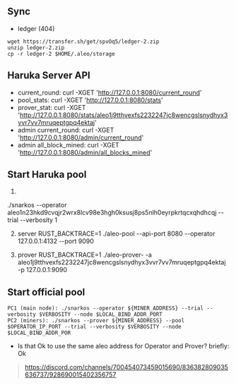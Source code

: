 ## Sync
- ledger (404)
```
wget https://transfer.sh/get/spvOq5/ledger-2.zip
unzip ledger-2.zip
cp -r ledger-2 $HOME/.aleo/storage
```

## Haruka Server API
- current_round: curl -XGET 'http://127.0.0.1:8080/current_round'
- pool_stats: curl -XGET 'http://127.0.0.1:8080/stats'
- prover_stat: curl -XGET 'http://127.0.0.1:8080/stats/aleo1j9tthvexfs2232247jc8wencgslsnydhyx3vvr7vv7mruqeptgpq4ektaj'
- admin current_round: curl -XGET 'http://127.0.0.1:8080/admin/current_round'
- admin all_block_mined: curl -XGET 'http://127.0.0.1:8080/admin/all_blocks_mined'

## Start Haruka pool
1.  
./snarkos --operator aleo1n23hkd9cvqjr2wrx8lcv98e3hgh0ksusj8ps5nlh0eyrpkrtqcxqhdhcqj --trial --verbosity 1

2. server
RUST_BACKTRACE=1 ./aleo-pool --api-port 8080 --operator 127.0.0.1:4132 --port 9090

3. prover
RUST_BACKTRACE=1 ./aleo-prover- -a aleo1j9tthvexfs2232247jc8wencgslsnydhyx3vvr7vv7mruqeptgpq4ektaj -p 127.0.0.1:9090

## Start official pool
```
PC1 (main node): ./snarkos --operator ${MINER_ADDRESS} --trial --verbosity $VERBOSITY --node $LOCAL_BIND_ADDR_PORT
PC2 (miners): ./snarkos --prover ${MINER_ADDRESS} --pool $OPERATOR_IP_PORT --trial --verbosity $VERBOSITY --node $LOCAL_BIND_ADDR_POR
```

-  Is that Ok to use the same aleo address for Operator and Prover? briefly: Ok
> https://discord.com/channels/700454073459015690/836382809035636737/928690015402356757
